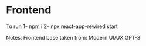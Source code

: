 # Frontend 

To run
1-  npm i
2-  npx react-app-rewired start


Notes:
Frontend base taken from: Modern UI/UX GPT-3

